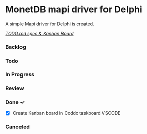 # MonetDB mapi driver for Delphi

A simple Mapi driver for Delphi is created.

<em>[TODO.md spec & Kanban Board](https://bit.ly/3fCwKfM)</em>

### Backlog


### Todo


### In Progress

### Review

### Done ✓

- [x] Create Kanban board in Coddx taskboard VSCODE  

### Canceled
